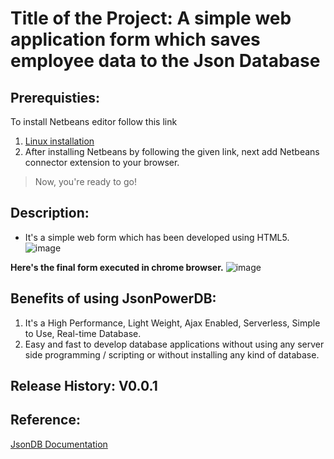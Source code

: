 
# Title of the Project: A simple web application form which saves employee data to the Json Database
## Prerequisties:
To install Netbeans editor follow this link
1.  [Linux installation](https://itsfoss.com/install-netbeans-ubuntu/#:~:text=Installing%20Netbeans%20IDE%20on%20Ubuntu,No%20need%20to%20open%20terminal.)
2.  After installing Netbeans by following the given link, next add Netbeans connector extension to your browser.
> Now, you're ready to go!

## Description: 
- It's a simple web form which has been developed using HTML5.
 ![image](https://user-images.githubusercontent.com/72349386/188288828-5b5adaf5-8861-4fe4-81f0-d0181e6d7993.png)

 **Here's the final form executed in chrome browser.**
![image](https://user-images.githubusercontent.com/72349386/188288890-d48be437-0e8c-4bb2-946c-3f5b018c5710.png)


## Benefits of using JsonPowerDB: 
1. It's a High Performance, Light Weight, Ajax Enabled, Serverless, Simple to Use, Real-time Database. 
2. Easy and fast to develop database applications without using any server side programming / scripting or without installing any kind of database.

## Release History: V0.0.1

## Reference:
[JsonDB Documentation](https://login2explore.com/jpdb/docs.html)
